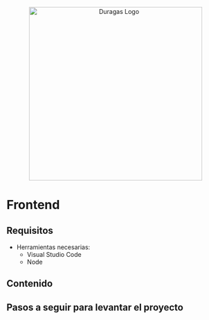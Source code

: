 <p align="center"><a href="#" target="_blank"><img src="https://duragaspromo.com/img/logo.png" width="400" alt="Duragas Logo"></a></p>

# Frontend

## Requisitos
 - Herramientas necesarias:
    * Visual Studio Code
    * Node

## Contenido


## Pasos a seguir para levantar el proyecto

